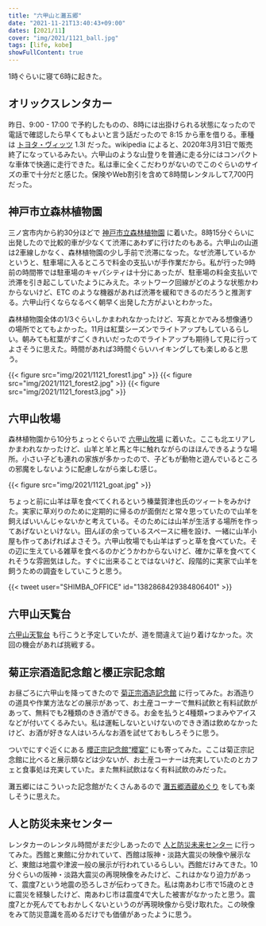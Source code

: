 ```yaml
---
title: "六甲山と灘五郷"
date: "2021-11-21T13:40:43+09:00"
dates: [2021/11]
cover: "img/2021/1121_ball.jpg"
tags: [life, kobe]
showFullContent: true
---
```


1時ぐらいに寝て6時に起きた。

## オリックスレンタカー

昨日、9:00 - 17:00 で予約したものの、8時には出掛けられる状態になったので電話で確認したら早くてもよいと言う話だったので 8:15 から車を借りる。車種は [トヨタ・ヴィッツ](https://ja.wikipedia.org/wiki/%E3%83%88%E3%83%A8%E3%82%BF%E3%83%BB%E3%83%B4%E3%82%A3%E3%83%83%E3%83%84) 1.3l だった。wikipedia によると、2020年3月31日で販売終了になっているみたい。六甲山のような山登りを普通に走る分にはコンパクトな車体で快適に走行できた。私は車に全くこだわりがないのでこのぐらいのサイズの車で十分だと感じた。保険やWeb割引を含めて8時間レンタルして7,700円だった。

## 神戸市立森林植物園

三ノ宮市内から約30分ほどで [神戸市立森林植物園](https://www.kobe-park.or.jp/shinrin/) に着いた。8時15分ぐらいに出発したので比較的車が少なくて渋滞にあわずに行けたのもある。六甲山の山道は2車線しかなく、森林植物園の少し手前で渋滞になった。なぜ渋滞しているかというと、駐車場に入るところで料金の支払いが手作業だから。私が行った9時前の時間帯では駐車場のキャパシティは十分にあったが、駐車場の料金支払いで渋滞を引き起こしていたようにみえた。ネットワーク回線がどのような状態かわからないけど、ETC のような機器があれば渋滞を緩和できるのだろうと推測する。六甲山行くならなるべく朝早く出発した方がよいとわかった。

森林植物園全体の1/3ぐらいしかまわれなかったけど、写真とかでみる想像通りの場所でとてもよかった。11月は紅葉シーズンでライトアップもしているらしい。朝みても紅葉がすごくきれいだったのでライトアップも期待して見に行ってよさそうに思えた。時間があれば3時間ぐらいハイキングしても楽しめると思う。

{{< figure src="img/2021/1121_forest1.jpg" >}}
{{< figure src="img/2021/1121_forest2.jpg" >}}
{{< figure src="img/2021/1121_forest3.jpg" >}}

## 六甲山牧場

森林植物園から10分ちょっとぐらいで [六甲山牧場](https://rokkosan.jp/) に着いた。ここも北エリアしかまわれなかったけど、山羊と羊と馬と牛に触れながらのほほんできるような場所。小さい子ども連れの家族が多かったので、子どもが動物と遊んでいるところの邪魔をしないように配慮しながら楽しむ感じ。

{{< figure src="img/2021/1121_goat.jpg" >}}

ちょっと前に山羊は草を食べてくれるという榛葉賀津也氏のツィートをみかけた。実家に草刈りのために定期的に帰るのが面倒だと常々思っていたので山羊を飼えばいいんじゃないかと考えている。そのためには山羊が生活する場所を作ってあげないといけない。田んぼの余っているスペースに柵を設け、一緒に山羊小屋も作ってあげればよさそう。六甲山牧場でも山羊はずっと草を食べていた。その辺に生えている雑草を食べるのかどうかわからないけど、確かに草を食べてくれそうな雰囲気はした。すぐに出来ることではないけど、段階的に実家で山羊を飼うための調査をしていこうと思う。

{{< tweet user="SHIMBA_OFFICE" id="1382868429384806401" >}}

## 六甲山天覧台

[六甲山天覧台](https://www.rokkosan.com/tenrandai/) も行こうと予定していたが、道を間違えて辿り着けなかった。次回の機会があれば挑戦する。

## 菊正宗酒造記念館と櫻正宗記念館

お昼ごろに六甲山を降ってきたので [菊正宗酒造記念館](https://www.kikumasamune.co.jp/kinenkan/) に行ってみた。お酒造りの道具や作業方法などの展示があって、お土産コーナーで無料試飲と有料試飲があって、無料でも2種類のきき酒ができる。お金を払うと4種類+つまみやアイスなどが付いてくるみたい。私は運転しないといけないのできき酒は飲めなかったけど、お酒が好きな人はいろんなお酒を試せておもしろそうに思う。

ついでにすぐ近くにある [櫻正宗記念館“櫻宴”](https://www.sakuramasamune.co.jp/sakuraen/sakuraen_index.html) にも寄ってみた。ここは菊正宗記念館に比べると展示類などは少ないが、お土産コーナーは充実していたのとカフェと食事処は充実していた。また無料試飲はなく有料試飲のみだった。

灘五郷にはこういった記念館がたくさんあるので [灘五郷酒蔵めぐり](https://www.hyogo-tourism.jp/course/result/35) をしても楽しそうに思えた。

## 人と防災未来センター

レンタカーのレンタル時間がまだ少しあったので [人と防災未来センター](https://www.dri.ne.jp/) に行ってみた。西館と東館に分かれていて、西館は阪神・淡路大震災の映像や展示など、東館は地震や津波一般の展示が行われているらしい。西館だけみてきた。10分ぐらいの阪神・淡路大震災の再現映像をみたけど、これはかなり迫力があって、震度7という地震の恐ろしさが伝わってきた。私は南あわじ市で15歳のときに震災を経験したけど、南あわじ市は震度4で大した被害がなかったと思う。震度7とか死んでてもおかしくないというのが再現映像から受け取れた。この映像をみて防災意識を高めるだけでも価値があったように思う。
